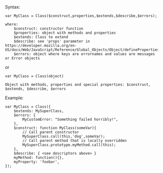 Syntax:
```
var MyClass = Class($construct,properties,$extends,$describe,$errors);
```
    where:
        $construct: constructor function
        $properties: object with methods and properties
        $extends: Class to extend
        $describe: see 'props' parameter in https://developer.mozilla.org/en-US/docs/Web/JavaScript/Reference/Global_Objects/Object/defineProperties 
        $errors: object where keys are errornames and values are messages or Error objects
or

```
var MyClass = Class(object)
```
    Object with methods, properties and special properties: $construct, $extends, $describe, $errors

Example:

```
var MyClass = Class({
    $extends: MySuperClass,
    $errors: {
        MyCustomError: "Something failed horribly!",
    },
    $construct: function MyClass(someVar){
        // Call parent constructor
        MySuperClass.call(this,'dog',someVar);
        // Call parent method that is locally overridden
        MySuperClass.prototype.myMethod.call(this);
    },
    $describe: { <see descriptors above> }
    myMethod: function(){},
    myProperty: 'foobar',
});
```